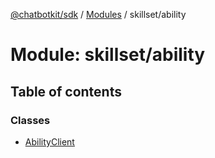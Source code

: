[@chatbotkit/sdk](../README.md) / [Modules](../modules.md) / skillset/ability

# Module: skillset/ability

## Table of contents

### Classes

- [AbilityClient](../classes/skillset_ability.AbilityClient.md)
